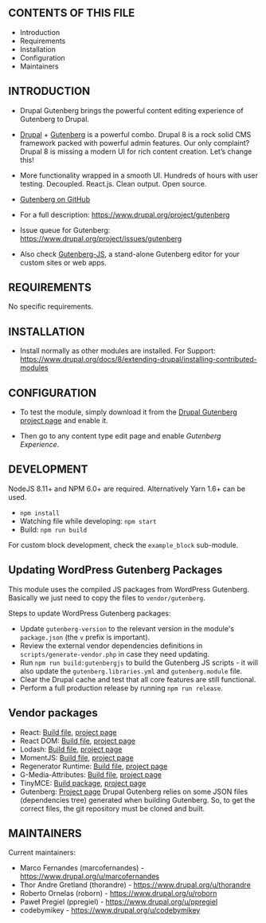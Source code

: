 CONTENTS OF THIS FILE
---------------------

 * Introduction
 * Requirements
 * Installation
 * Configuration
 * Maintainers


INTRODUCTION
------------

 * Drupal Gutenberg brings the powerful content editing experience of Gutenberg
   to Drupal.

 * [Drupal](https://www.drupal.org/) +
   [Gutenberg](https://wordpress.org/gutenberg/) is a powerful combo. Drupal 8 is a rock solid CMS framework packed with powerful admin features.
   Our only complaint? Drupal 8 is missing a modern UI for rich content
   creation. Let’s change this!

 * More functionality wrapped in a smooth UI. Hundreds of hours with user
   testing. Decoupled. React.js. Clean output. Open source.

 * [Gutenberg on GitHub](https://github.com/WordPress/gutenberg/)

 * For a full description:
   https://www.drupal.org/project/gutenberg

 * Issue queue for Gutenberg:
   https://www.drupal.org/project/issues/gutenberg

  * Also check [Gutenberg-JS](https://www.npmjs.com/package/@frontkom/gutenberg-js), a stand-alone Gutenberg editor for your custom sites or web apps.

REQUIREMENTS
------------

No specific requirements.


INSTALLATION
------------

 * Install normally as other modules are installed. For Support:
   https://www.drupal.org/docs/8/extending-drupal/installing-contributed-modules

CONFIGURATION
-------------

 * To test the module, simply download it from the
   [Drupal Gutenberg project page](https://www.drupal.org/project/gutenberg)
   and enable it.

 * Then go to any content type edit page and enable *Gutenberg Experience*.

DEVELOPMENT
-----------

  NodeJS 8.11+ and NPM 6.0+ are required. Alternatively Yarn 1.6+ can be used.
  * `npm install`
  * Watching file while developing: `npm start`
  * Build: `npm run build`

For custom block development, check the `example_block` sub-module.

Updating WordPress Gutenberg Packages
-----

This module uses the compiled JS packages from WordPress Gutenberg. Basically we just need to copy the files to `vendor/gutenberg`.

Steps to update WordPress Gutenberg packages:
 * Update `gutenberg-version` to the relevant version in the module's `package.json` (the `v` prefix is important).
 * Review the external vendor dependencies definitions in `scripts/generate-vendor.php` in case they need updating.
 * Run `npm run build:gutenbergjs` to build the Gutenberg JS scripts - it will also update the `gutenberg.libraries.yml` and `gutenberg.module` file.
 * Clear the Drupal cache and test that all core features are still functional.
 * Perform a full production release by running `npm run release`.

Vendor packages
-----

- React: [Build file](https://unpkg.com/react@16.8.6/umd/react.production.min.js), [project page](https://github.com/facebook/react)
- React DOM: [Build file](https://unpkg.com/react-dom@16.8.6/umd/react-dom.production.min.js), [project page](https://github.com/facebook/react)
- Lodash: [Build file](https://raw.githubusercontent.com/lodash/lodash/4.17.11-npm/lodash.min.js), [project page](https://lodash.com/)
- MomentJS: [Build file](https://momentjs.com/downloads/moment.min.js), [project page](https://momentjs.com/)
- Regenerator Runtime: [Build file](https://github.com/facebook/regenerator/blob/master/packages/regenerator-runtime/runtime.js), [project page](https://github.com/facebook/regenerator/tree/master/packages/regenerator-runtime)
- G-Media-Attributes: [Build file](https://unpkg.com/@frontkom/g-media-attributes@1.0.2/build/index.js), [project page](https://github.com/front/g-media-attributes)
- TinyMCE: [Build package](http://download.tiny.cloud/tinymce/community/tinymce_4.9.4.zip), [project page](https://www.tiny.cloud/get-tiny/)
- Gutenberg: [Project page](https://github.com/WordPress/gutenberg)
  Drupal Gutenberg relies on some JSON files (dependencies tree) generated when building Gutenberg. So, to get the correct files, the git repository must be cloned and built.

MAINTAINERS
-----------

Current maintainers:

 * Marco Fernandes (marcofernandes) - https://www.drupal.org/u/marcofernandes
 * Thor Andre Gretland (thorandre) - https://www.drupal.org/u/thorandre
 * Roberto Ornelas (roborn) - https://www.drupal.org/u/roborn
 * Paweł Pregiel (ppregiel) - https://www.drupal.org/u/ppregiel
 * codebymikey - https://www.drupal.org/u/codebymikey
